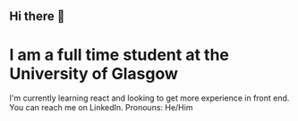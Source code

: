 ## Hi there 👋

# I am a full time student at the University of Glasgow
I'm currently learning react and looking to get more experience in front end.
You can reach me on LinkedIn.
Pronouns: He/Him

<!--
**lewistough04/lewistough04** is a ✨ _special_ ✨ repository because its `README.md` (this file) appears on your GitHub profile.

Here are some ideas to get you started:

- 🔭 I’m currently working on ...
- 🌱 I’m currently learning ...
- 👯 I’m looking to collaborate on ...
- 🤔 I’m looking for help with ...
- 💬 Ask me about ...
- 📫 How to reach me: ...
- 😄 Pronouns: ...
- ⚡ Fun fact: ...
-->
